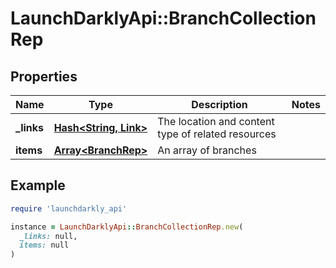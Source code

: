# LaunchDarklyApi::BranchCollectionRep

## Properties

| Name | Type | Description | Notes |
| ---- | ---- | ----------- | ----- |
| **_links** | [**Hash&lt;String, Link&gt;**](Link.md) | The location and content type of related resources |  |
| **items** | [**Array&lt;BranchRep&gt;**](BranchRep.md) | An array of branches |  |

## Example

```ruby
require 'launchdarkly_api'

instance = LaunchDarklyApi::BranchCollectionRep.new(
  _links: null,
  items: null
)
```

